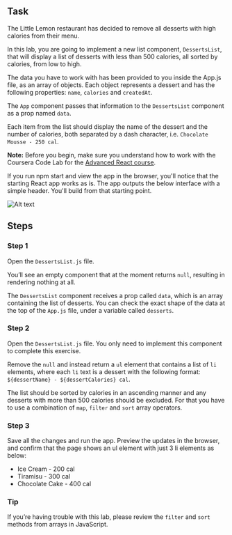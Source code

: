 
## Task

The Little Lemon restaurant has decided to remove all desserts with high calories from their menu.

In this lab, you are going to implement a new list component, `DessertsList`, that will display a list of desserts with less than 500 calories, all sorted by calories, from low to high.

The data you have to work with has been provided to you inside the App.js file, as an array of objects. Each object represents a dessert and has the following properties: `name`, `calories` and `createdAt`.

The `App` component passes that information to the `DessertsList` component as a prop named `data`.

Each item from the list should display the name of the dessert and the number of calories, both separated by a dash character, i.e. `Chocolate Mousse - 250 cal`.

**Note:** Before you begin, make sure you understand how to work with the Coursera Code Lab for the [Advanced React course](https://www.coursera.org/learn/advanced-react/supplement/htaLX/working-with-labs-in-this-course).


If you run npm start and view the app in the browser, you'll notice that the starting React app works as is. The app outputs the below interface with a simple header. You'll build from that starting point.

![Alt text](images/image1.png)

## Steps

### **Step 1**

Open the `DessertsList.js` file.

You’ll see an empty component that at the moment returns `null`, resulting in rendering nothing at all.

The `DessertsList` component receives a prop called `data`, which is an array containing the list of desserts.
You can check the exact shape of the data at the top of the `App.js` file, under a variable called `desserts`.

### **Step 2**

Open the `DessertsList.js` file. You only need to implement this component to complete this exercise.

Remove the `null` and instead return a `ul` element that contains a list of `li` elements, where each `li` text is a dessert with the following format: `${dessertName} - ${dessertCalories} cal`.

The list should be sorted by calories in an ascending manner and any desserts with more than 500 calories should be excluded.
For that you have to use a combination of `map`, `filter` and `sort` array operators.

### **Step 3**

Save all the changes and run the app. Preview the updates in the browser, and confirm that the page shows an ul element with just 3 li elements as below:

- Ice Cream - 200 cal
- Tiramisu - 300 cal
- Chocolate Cake - 400 cal

### **Tip**

If you’re having trouble with this lab, please review the `filter` and `sort` methods from arrays in JavaScript.

